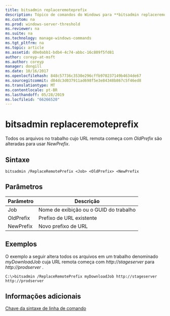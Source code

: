 ```yaml
---
title: bitsadmin replaceremoteprefix
description: Tópico de comandos do Windows para **bitsadmin replaceremoteprefix** -todos os arquivos no trabalho cujo URL remota começa com *OldPrefix* são alteradas para usar *NewPrefix*.
ms.custom: na
ms.prod: windows-server-threshold
ms.reviewer: na
ms.suite: na
ms.technology: manage-windows-commands
ms.tgt_pltfrm: na
ms.topic: article
ms.assetid: d0e0abb1-bdb4-4c74-abbc-16c809f5fd81
author: coreyp-at-msft
ms.author: coreyp
manager: dongill
ms.date: 10/16/2017
ms.openlocfilehash: 848c57736c3530e296cffb970237149b4634de67
ms.sourcegitcommit: d84dc3d037911ad698f5e3e84348b867c5f46ed8
ms.translationtype: MT
ms.contentlocale: pt-BR
ms.lasthandoff: 05/28/2019
ms.locfileid: "66266520"
---
```

# <a name="bitsadmin-replaceremoteprefix"></a>bitsadmin replaceremoteprefix



Todos os arquivos no trabalho cujo URL remota começa com *OldPrefix* são alteradas para usar *NewPrefix*.

## <a name="syntax"></a>Sintaxe

```
bitsadmin /ReplaceRemotePrefix <Job> <OldPrefix> <NewPrefix
```

## <a name="parameters"></a>Parâmetros

|Parâmetro|Descrição|
|---------|-----------|
|Job|Nome de exibição ou o GUID do trabalho|
|OldPrefix|Prefixo de URL existente|
|NewPrefix|Novo prefixo de URL|

## <a name="examples"></a>Exemplos

O exemplo a seguir altera todos os arquivos em um trabalho denominado *myDownloadJob* cuja URL remota começa com *http://stageserver* para *http://prodserver* .
```
C:\>bitsadmin /ReplaceRemotePrefix myDownloadJob http://stageserver http://prodserver
```

## <a name="additional-information"></a>Informações adicionais

[Chave da sintaxe de linha de comando](command-line-syntax-key.md)